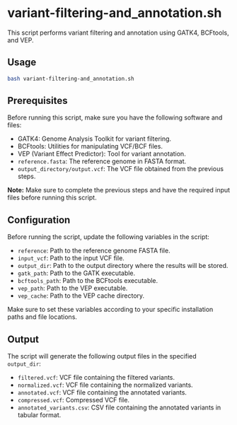 # variant-filtering-and_annotation.sh

This script performs variant filtering and annotation using GATK4, BCFtools, and VEP.

## Usage

```bash
bash variant-filtering-and_annotation.sh
```

## Prerequisites

Before running this script, make sure you have the following software and files:

- GATK4: Genome Analysis Toolkit for variant filtering.
- BCFtools: Utilities for manipulating VCF/BCF files.
- VEP (Variant Effect Predictor): Tool for variant annotation.
- `reference.fasta`: The reference genome in FASTA format.
- `output_directory/output.vcf`: The VCF file obtained from the previous steps.

**Note:** Make sure to complete the previous steps and have the required input files before running this script.

## Configuration

Before running the script, update the following variables in the script:

- `reference`: Path to the reference genome FASTA file.
- `input_vcf`: Path to the input VCF file.
- `output_dir`: Path to the output directory where the results will be stored.
- `gatk_path`: Path to the GATK executable.
- `bcftools_path`: Path to the BCFtools executable.
- `vep_path`: Path to the VEP executable.
- `vep_cache`: Path to the VEP cache directory.

Make sure to set these variables according to your specific installation paths and file locations.

## Output

The script will generate the following output files in the specified `output_dir`:

- `filtered.vcf`: VCF file containing the filtered variants.
- `normalized.vcf`: VCF file containing the normalized variants.
- `annotated.vcf`: VCF file containing the annotated variants.
- `compressed.vcf`: Compressed VCF file.
- `annotated_variants.csv`: CSV file containing the annotated variants in tabular format.
